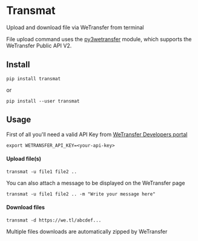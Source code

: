 # Transmat

Upload and download file via WeTransfer from terminal

File upload command uses the [py3wetransfer](https://github.com/fliot/py3wetransfer) module, which supports the WeTransfer Public API V2.

## Install
    
    pip install transmat 
or 

    pip install --user transmat

## Usage

First of all you'll need a valid API Key from [WeTransfer Developers portal](https://developers.wetransfer.com)

    export WETRANSFER_API_KEY=<your-api-key>



#### Upload file(s)

    transmat -u file1 file2 ..

You can also attach a message to be displayed on the WeTransfer page
    
    transmat -u file1 file2 .. -m "Write your message here"
    
#### Download files

    transmat -d https://we.tl/abcdef... 
Multiple files downloads are automatically zipped by WeTransfer
